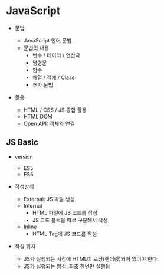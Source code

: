 # JavaScript
- 문법
    - JavaScript 언어 문법
    - 문법의 내용
        - 변수 / 데이터 / 연산자
        - 명령문
        - 함수
        - 배열 / 객체 / Class
        - 추가 문법

- 활용
    - HTML / CSS / JS 종합 활용
    - HTML DOM
    - Open API: 객체와 연결

## JS Basic
- version
    - ES5
    - ES6

- 작성방식
    - External: JS 파일 생성
    - Internal
        - HTML 파일에 JS 코드를 작성
        - JS 코드 블럭을 따로 구분해서 작성
    - Inline
        - HTML Tag에 JS 코드를 작성
- 작성 위치
    - JS가 실행되는 시점에 HTML이 로딩(렌더링)되어 있어야 한다.
    - JS가 실행되는 방식: 최초 한번만 실행됨
    
